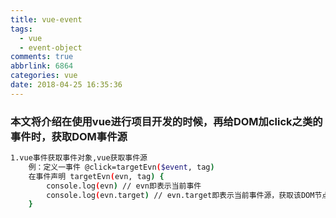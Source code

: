 ```yaml
---
title: vue-event
tags:
  - vue
  - event-object
comments: true
abbrlink: 6864
categories: vue
date: 2018-04-25 16:35:36
---
```


### 本文将介绍在使用vue进行项目开发的时候，再给DOM加click之类的事件时，获取DOM事件源

```bash
1.vue事件获取事件对象,vue获取事件源
    例：定义一事件 @click=targetEvn($event, tag)
    在事件声明 targetEvn(evn, tag) {
        console.log(evn) // evn即表示当前事件
        console.log(evn.target) // evn.target即表示当前事件源，获取该DOM节点进行业务逻辑上的功能开发
    }
```
